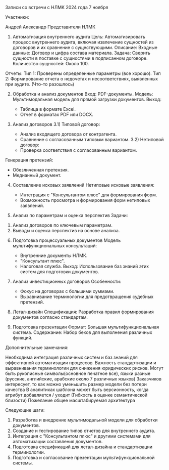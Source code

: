 Записи со встречи с НЛМК 2024 года 7 ноября 

Участники:

Андрей
Александр
Представители НЛМК

1. Автоматизация внутреннего аудита
Цель: Автоматизировать процесс внутреннего аудита, включая извлечение сущностей из договоров и их сравнение с существующими.
Описание:
Входные данные: Договор и цифра состава материала.
Задача: Сверить сущности в поставке с сущностями в подписанном договоре.
Количество сущностей: Около 100.

Отчеты:
Тип 1: Проверены определенные параметры (все хорошо).
Тип 2: Формирование отчета о недочетах и несоответствиях, выявленных при аудите. (Что-то разошлось)

2. Обработка и анализ документов
Вход: PDF-документы.
Модель: Мультимодальная модель для прямой загрузки документов.
Выход:
   * Таблица в формате Excel.
   * Отчет в форматах PDF или DOCX.

3. Анализ договоров
3.1) Типовой договор:
    * Анализ входящего договора от контрагента.
   * Сравнение с согласованным типовым вариантом.
3.2) Нетиповой договор:
    * Проверка соответствия с согласованным вариантом.

Генерация претензий:
 - Обезличенная претензия.
 - Медианный документ.

4. Составление исковых заявлений
Нетиповые исковые заявления:
   * Интеграция с "Консультантом плюс" для формирования форм.
   * Возможность просмотра и формирования форм нетиповых заявлений.

5. Анализ по параметрам и оценка перспектив
Задачи:
1) Анализ договоров по ключевым параметрам.
2) Выводы и оценка перспектив на основе анализа.

6. Подготовка процессуальных документов
Модель мультифункциональных консультаций:
   * Внутренние документы НЛМК.
   * "Консультант плюс".
   * Налоговая служба.
   Выход: Использование баз знаний этих систем для подготовки документов.

7. Анализ инвестиционных договоров
Особенности:
   * Фокус на договорах с большими суммами.
   * Выравнивание терминологии для предотвращения судебных претензий.

8. Легал-дизайн
Спецификация: Разработка правил формирования документов согласно стандартам.

9. Подготовка презентации
Формат: Большая мультифункциональная система.
Содержание: Набор беков для выполнения различных функций.

Дополнительные замечания:

Необходима интеграция различных систем и баз знаний для эффективной автоматизации процессов.
Важность стандартизации и выравнивания терминологии для снижения юридических рисков.
Могут быть рукописные символы(основное печатное все), языки разные (русские, английские, арабские около 7 различных языков)
Заказчиков интересует, то как можно уменьшить размер модели без потери качества
В аналитиках шаблона может быть версионность, когда атрибут добавляется / уходит (Гибкость в оценке семантической близости)
Пожелание общее масштабируемая архитектура

Следующие шаги:

1) Разработка и внедрение мультимодальной модели для обработки документов.
2) Создание и тестирование типов отчетов для внутреннего аудита.
3) Интеграция с "Консультантом плюс" и другими системами для автоматизации составления документов.
4) Подготовка спецификаций для легал-дизайна и стандартизации терминологии.
5) Подготовка и согласование презентации мультифункциональной системы.
